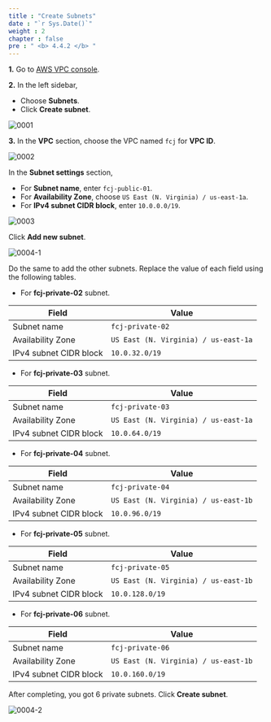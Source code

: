 ```yaml
---
title : "Create Subnets"
date : "`r Sys.Date()`"
weight : 2
chapter : false
pre : " <b> 4.4.2 </b> "
---
```


**1.** Go to [AWS VPC console](https://console.aws.amazon.com/vpc/).

**2.** In the left sidebar,

- Choose **Subnets**.
- Click **Create subnet**.

![0001](/images/4/4/2/0001.svg?featherlight=false&width=100pc)

**3.** In the **VPC** section, choose the VPC named `fcj` for **VPC ID**.

![0002](/images/4/4/2/0002.svg?featherlight=false&width=100pc)

In the **Subnet settings** section,

- For **Subnet name**, enter `fcj-public-01`.
- For **Availability Zone**, choose `US East (N. Virginia) / us-east-1a`.
- For **IPv4 subnet CIDR block**, enter `10.0.0.0/19`.

![0003](/images/4/4/2/0003.svg?featherlight=false&width=100pc)

Click **Add new subnet**.

![0004-1](/images/4/4/2/0004-1.svg?featherlight=false&width=100pc)

Do the same to add the other subnets. Replace the value of each field using the following tables.

- For **fcj-private-02** subnet. 

| Field   |      Value      |
|----------|-------------|
| Subnet name |  `fcj-private-02` |
| Availability Zone |    `US East (N. Virginia) / us-east-1a`   |
| IPv4 subnet CIDR block | `10.0.32.0/19` |

- For **fcj-private-03** subnet. 

| Field   |      Value      |
|----------|-------------|
| Subnet name |  `fcj-private-03` |
| Availability Zone |    `US East (N. Virginia) / us-east-1a`   |
| IPv4 subnet CIDR block | `10.0.64.0/19` |

- For **fcj-private-04** subnet. 

| Field   |      Value      |
|----------|-------------|
| Subnet name |  `fcj-private-04` |
| Availability Zone |    `US East (N. Virginia) / us-east-1b`   |
| IPv4 subnet CIDR block | `10.0.96.0/19` |

- For **fcj-private-05** subnet. 

| Field   |      Value      |
|----------|-------------|
| Subnet name |  `fcj-private-05` |
| Availability Zone |    `US East (N. Virginia) / us-east-1b`   |
| IPv4 subnet CIDR block | `10.0.128.0/19` |

- For **fcj-private-06** subnet. 

| Field   |      Value      |
|----------|-------------|
| Subnet name |  `fcj-private-06` |
| Availability Zone |    `US East (N. Virginia) / us-east-1b`   |
| IPv4 subnet CIDR block | `10.0.160.0/19` |
    
After completing, you got 6 private subnets. Click **Create subnet**.

![0004-2](/images/4/4/2/0004-2.svg?featherlight=false&width=100pc)

<!-- **4.** Choose **fcj-public-01** subnet. Click the **Actions** dropdown and choose **Edit subnet settings**.

![0005](/images/4/4/2/0005.svg?featherlight=false&width=100pc)

**5.** In the **Auto-assign IP settings** section, tick **Enable auto-assign public IPv4 address**.

![0006](/images/4/4/2/0006.svg?featherlight=false&width=100pc)

**6.** Do the same for **fcj-public-04** from step **4** to **5**. -->
